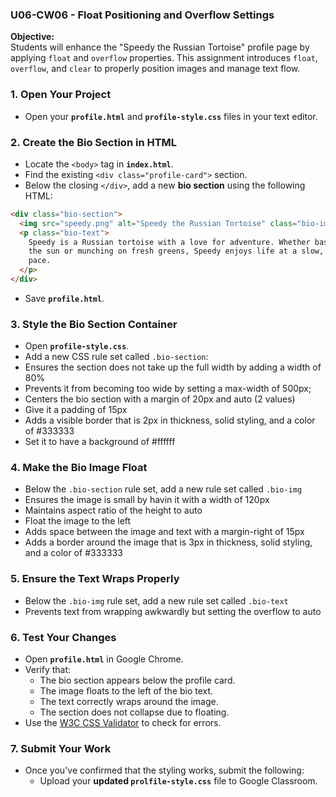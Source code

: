 ### **U06-CW06 - Float Positioning and Overflow Settings**

**Objective:**  
Students will enhance the "Speedy the Russian Tortoise" profile page by applying `float` and `overflow` properties. This assignment introduces `float`, `overflow`, and `clear` to properly position images and manage text flow.

### **1. Open Your Project**

- Open your **`profile.html`** and **`profile-style.css`** files in your text editor.

### **2. Create the Bio Section in HTML**

- Locate the `<body>` tag in **`index.html`**.
- Find the existing `<div class="profile-card">` section.
- Below the closing `</div>`, add a new **bio section** using the following HTML:

```html
<div class="bio-section">
  <img src="speedy.png" alt="Speedy the Russian Tortoise" class="bio-img" />
  <p class="bio-text">
    Speedy is a Russian tortoise with a love for adventure. Whether basking in
    the sun or munching on fresh greens, Speedy enjoys life at a slow, steady
    pace.
  </p>
</div>
```

- Save **`profile.html`**.

### **3. Style the Bio Section Container**

- Open **`profile-style.css`**.
- Add a new CSS rule set called `.bio-section`:
- Ensures the section does not take up the full width by adding a width of 80%
- Prevents it from becoming too wide by setting a max-width of 500px;
- Centers the bio section with a margin of 20px and auto (2 values)
- Give it a padding of 15px
- Adds a visible border that is 2px in thickness, solid styling, and a color of #333333
- Set it to have a background of #ffffff

### **4. Make the Bio Image Float**

- Below the `.bio-section` rule set, add a new rule set called `.bio-img`
- Ensures the image is small by havin it with a width of 120px
- Maintains aspect ratio of the height to auto
- Float the image to the left
- Adds space between the image and text with a margin-right of 15px
- Adds a border around the image that is 3px in thickness, solid styling, and a color of #333333

### **5. Ensure the Text Wraps Properly**

- Below the `.bio-img` rule set, add a new rule set called `.bio-text`
- Prevents text from wrapping awkwardly but setting the overflow to auto

### **6. Test Your Changes**

- Open **`profile.html`** in Google Chrome.
- Verify that:
  - The bio section appears below the profile card.
  - The image floats to the left of the bio text.
  - The text correctly wraps around the image.
  - The section does not collapse due to floating.
- Use the [W3C CSS Validator](https://jigsaw.w3.org/css-validator/) to check for errors.

### **7. Submit Your Work**

- Once you've confirmed that the styling works, submit the following:
  - Upload your **updated `prolfile-style.css`** file to Google Classroom.
